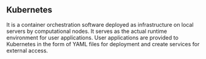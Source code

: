 ## Kubernetes

It is a container orchestration software deployed as infrastructure on local servers by computational nodes. It serves as the actual runtime environment for user applications. User applications are provided to Kubernetes in the form of YAML files for deployment and create services for external access.